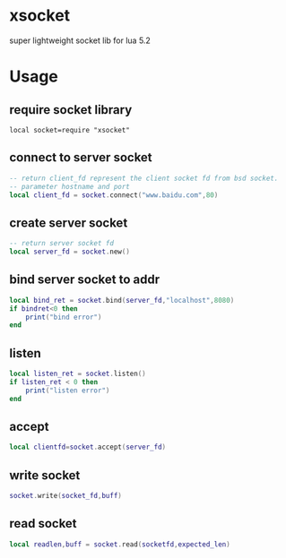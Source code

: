 xsocket
=======

super lightweight socket lib for lua 5.2

# Usage
## require socket library
```
local socket=require "xsocket"
```
## connect to server socket
``` lua
-- return client_fd represent the client socket fd from bsd socket.
-- parameter hostname and port
local client_fd = socket.connect("www.baidu.com",80) 
```
## create server socket
``` lua
-- return server socket fd
local server_fd = socket.new()
```
## bind server socket to addr
``` lua
local bind_ret = socket.bind(server_fd,"localhost",8080)
if bindret<0 then
	print("bind error")
end
``` 
## listen
``` lua
local listen_ret = socket.listen()
if listen_ret < 0 then
	print("listen error")
end
```
## accept
``` lua
local clientfd=socket.accept(server_fd)

``` 
## write socket
``` lua
socket.write(socket_fd,buff)
```
## read socket
``` lua
local readlen,buff = socket.read(socketfd,expected_len)
```

